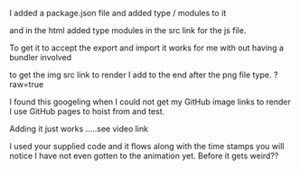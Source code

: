 I added a package.json file and added type / modules to it

 and in the html added type modules in the src link for the js file.

To get it to accept the export and import it works for me with out having a bundler involved

to get the img src link to render I add to the end after the png file type. ?raw=true

I found this googeling when I could not get my GitHub image links to render I use GitHub pages to hoist from and test.

Adding it just works .....see video link

I used your supplied code and it flows along with the time stamps you will notice I have not even gotten to the animation yet. Before it gets weird?? 